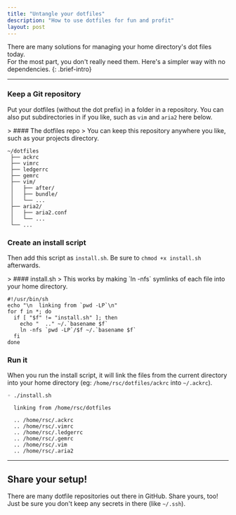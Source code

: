 ```yaml
---
title: "Untangle your dotfiles"
description: "How to use dotfiles for fun and profit"
layout: post
---
```


There are many solutions for managing your home directory's dot files today.  
For the most part, you don't really need them. Here's a simpler way with no 
dependencies.
{: .brief-intro}

* * * *

### Keep a Git repository

Put your dotfiles (without the dot prefix) in a folder in a repository. You can 
also put subdirectories in if you like, such as `vim` and `aria2` here below.

<div class='with-footnote -left'>
> #### The dotfiles repo
> You can keep this repository anywhere you like, such as your projects 
directory.

```
~/dotfiles
 ├── ackrc
 ├── vimrc
 ├── ledgerrc
 ├── gemrc
 ├── vim/
 │   ├── after/
 │   ├── bundle/
 │   └── ...
 ├── aria2/
 │   ├── aria2.conf
 │   └── ...
 └── ...
```
</div>

### Create an install script
Then add this script as `install.sh`. Be sure to `chmod +x install.sh` 
afterwards.

<div class='with-footnote -left'>
> #### install.sh
> This works by making `ln -nfs` symlinks of each file into your home directory.

```shell
#!/usr/bin/sh
echo "\n  linking from `pwd -LP`\n"
for f in *; do
  if [ "$f" != "install.sh" ]; then
    echo "  .." ~/.`basename $f`
    ln -nfs `pwd -LP`/$f ~/.`basename $f`
  fi
done
```
</div>

### Run it

When you run the install script, it will link the files from the current 
directory into your home directory (eg: `/home/rsc/dotfiles/ackrc` into 
    `~/.ackrc`).

```
◦ ./install.sh

  linking from /home/rsc/dotfiles

  .. /home/rsc/.ackrc
  .. /home/rsc/.vimrc
  .. /home/rsc/.ledgerrc
  .. /home/rsc/.gemrc
  .. /home/rsc/.vim
  .. /home/rsc/.aria2
```

* * * *

## Share your setup!

There are many dotfile repositories out there in GitHub. Share yours, too! Just 
be sure you don't keep any secrets in there (like `~/.ssh`).
